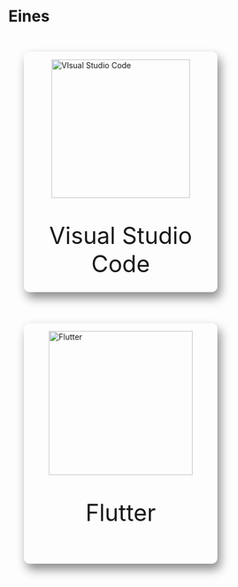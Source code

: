 <!-- TITLE: 1. Home -->
# Eines

<div>
	<div style="float: left; box-shadow: 5px 10px 18px #888888; border-radius: 10px; margin: 2em; height: 30em; width: 25em; padding-top: 1em">
		<a style="display: block; margin: auto" href="https://wiki-js-epl.herokuapp.com/visual-studio-code"><img style="display: block; margin: auto" width="250" alt="VIsual Studio Code" src="https://mospaw.com/wp-content/uploads/2018/07/Visual_Studio_code_logo-274x300.png"></a> 
		<p style="font-size: 3em; text-align: center">Visual Studio Code</p>
	</div>
	<div style="float: left; box-shadow: 5px 10px 18px #888888; border-radius: 10px;  margin: 2em; height: 30em; width: 25em; padding-top: 1em">
		<a href="https://wiki-js-epl.herokuapp.com/flutter"><img style="display: block; margin: auto; margin-bottom: 3em" width="260" alt="Flutter" src="https://cdn-images-1.medium.com/max/1200/1*5-aoK8IBmXve5whBQM90GA.png"></a>	
		<p style="font-size: 3em; text-align: center">Flutter</p>
	</div>

</div>
